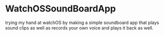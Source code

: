 # WatchOSSoundBoardApp
trying my hand at watchOS by making a simple soundboard app that plays sound clips as well as records your own voice and plays it back as well.
